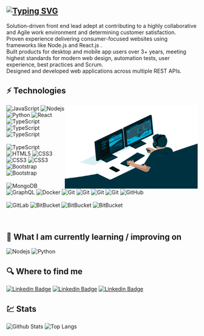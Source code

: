## [![Typing SVG](https://readme-typing-svg.herokuapp.com?color=%235669A2&vCenter=true&lines=HELLO%2C+I'm+Rouzbeh+%F0%9F%91%8B;HOLA%2C+soy+Rouzbeh+%F0%9F%91%8B;HALLO%2C+ik+ben+Rouzbeh+%F0%9F%91%8B;BONJOUR%2C+je+suis+Rouzbeh+%F0%9F%91%8B;Hallo%2C+ich+bin+Rouzbeh+%F0%9F%91%8B;%D0%9F%D0%A0%D0%98%D0%92%D0%95%D0%A2%2C+%D1%8F+%D0%A0%D1%83%D0%B7%D0%B1%D0%B5%D1%85+%F0%9F%91%8B;%F0%9F%91%8B+%D8%B3%D9%84%D8%A7%D9%85+%D9%85%D9%86+%D8%B1%D9%88%D8%B2%D8%A8%D9%87+%D9%87%D8%B3%D8%AA%D9%85;%F0%9F%91%8B+%D9%85%D8%B1%D8%AD%D8%A8%D8%A7%D9%8B+%D8%8C+%D8%A3%D9%86%D8%A7+%D8%B1%D9%88%D8%B2%D8%A8%D9%87)](https://git.io/typing-svg)
Solution-driven front end lead adept at contributing to a highly collaborative and Agile work environment and determining customer satisfaction.<br>
Proven experience delivering consumer-focused websites using frameworks like Node.js and React.js .<br>
Built products for desktop and mobile app users over 3+ years, meeting highest standards for modern web design, automation tests, user experience, best practices and Scrum.<br> Designed and developed web applications across multiple REST APIs.
## ⚡ Technologies
<img align="right" alt="GIF" src="./code.gif" width="350" height="220" />

![JavaScript](https://img.shields.io/badge/-JavaScript-0C2340?style=flat&logo=javascript)
![Nodejs](https://img.shields.io/badge/-Nodejs-0C2340?style=flat&logo=Node.js)
![Python](https://img.shields.io/badge/-Python-0C2340?style=flat&logo=Python)
![React](https://img.shields.io/badge/-React-0C2340?style=flat&logo=react)
![TypeScript](https://img.shields.io/badge/-TypeScript-E0F1FF?style=flat&logo=typescript)
![TypeScript](https://img.shields.io/badge/-Next.js-black?style=flat&logo=next.js)
![TypeScript](https://img.shields.io/badge/-Redux-764ABC?style=flat&logo=redux)<br><br>
![TypeScript](https://img.shields.io/badge/-Socket.io-010101?style=flat&logo=socket.io)
![HTML5](https://img.shields.io/badge/-HTML5-E34F26?style=flat&logo=html5&logoColor=white)
![CSS3](https://img.shields.io/badge/-CSS3-1572B6?style=flat&logo=css3)
![CSS3](https://img.shields.io/badge/-SCSS-FFE4F9?style=flat&logo=sass)
![CSS3](https://img.shields.io/badge/-Tailwind-C0FAFF?style=flat&logo=tailwindcss)
![Bootstrap](https://img.shields.io/badge/-Bootstrap-563D7C?style=flat&logo=bootstrap)
![Bootstrap](https://img.shields.io/badge/-Framer_motion-0055FF?style=flat&logo=framer)<br><br>
![MongoDB](https://img.shields.io/badge/-MongoDB-black?style=flat&logo=mongodb)
![GraphQL](https://img.shields.io/badge/-GraphQL-E10098?style=flat&logo=graphql)
![Docker](https://img.shields.io/badge/-Docker-black?style=flat&logo=docker)
![Git](https://img.shields.io/badge/-PWA-black?style=flat&logo=pwa)
![Git](https://img.shields.io/badge/-Git-black?style=flat&logo=git)
![Git](https://img.shields.io/badge/-NPM-black?style=flat&logo=NPM)
![Git](https://img.shields.io/badge/-Webpack-black?style=flat&logo=webpack)
![GitHub](https://img.shields.io/badge/-GitHub-181717?style=flat&logo=github)<br><br>
![GitLab](https://img.shields.io/badge/-GitLab-FCA121?style=flat&logo=gitlab)
![BitBucket](https://img.shields.io/badge/-BitBucket-darkblue?style=flat&logo=bitbucket)
![BitBucket](https://img.shields.io/badge/-Cypress-17202C?style=flat&logo=Cypress)
![BitBucket](https://img.shields.io/badge/-jest-C21325?style=flat&logo=jest)<br><br><br>

## 📖  What I am currently learning / improving on
![Nodejs](https://img.shields.io/badge/-Nodejs-0C2340?style=flat&logo=Node.js)
![Python](https://img.shields.io/badge/-Python-0C2340?style=flat&logo=Python)

## 🔍  Where to find me
[![Linkedin Badge](https://img.shields.io/badge/-Linkedin-blue?style=for-the-badge&logo=Linkedin&logoColor=white&link=https:https://www.linkedin.com/in/rouzbeh-hatamy-zargaran/)](https://www.linkedin.com/in/rouzbeh-hatamy-zargaran/)
[![Linkedin Badge](https://img.shields.io/badge/-twitter-1DA1F2?style=for-the-badge&logo=twitter&logoColor=white&link=https://twitter.com/Rouzbeh_hatamy)](https://twitter.com/Rouzbeh_hatamy)
[![Linkedin Badge](https://img.shields.io/badge/-gmail-EA4335?style=for-the-badge&logo=google&logoColor=white&link=https://mail.google.com/mail/?view=cm&fs=1&to=roozbeh.hatamy@gmail.com)](https://mail.google.com/mail/?view=cm&fs=1&to=roozbeh.hatamy@gmail.com)

## 💹 Stats

![Github Stats](https://github-readme-stats.vercel.app/api?username=rouzbeh-hatamy&count_private=true&show_icons=true&include_all_commits=true)
![Top Langs](https://github-readme-stats.vercel.app/api/top-langs/?username=rouzbeh-hatamy&hide=TeX&layout=compact)
